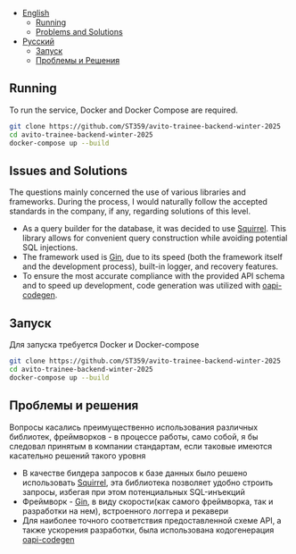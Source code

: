 
- [English](#Running)
  - [Running](#Running)
  - [Problems and Solutions](#problems-and-solutions)
- [Русский](#Запуск)
  - [Запуск](#Запуск)
  - [Проблемы и Решения](#проблемы-и-решения)

## Running
To run the service, Docker and Docker Compose are required.
```sh
git clone https://github.com/ST359/avito-trainee-backend-winter-2025
cd avito-trainee-backend-winter-2025
docker-compose up --build
```

## Issues and Solutions
The questions mainly concerned the use of various libraries and frameworks. During the process, I would naturally follow the accepted standards in the company, if any, regarding solutions of this level.
- As a query builder for the database, it was decided to use [Squirrel](https://github.com/Masterminds/squirrel). This library allows for convenient query construction while avoiding potential SQL injections.
- The framework used is [Gin](https://github.com/gin-gonic/gin), due to its speed (both the framework itself and the development process), built-in logger, and recovery features.
- To ensure the most accurate compliance with the provided API schema and to speed up development, code generation was utilized with [oapi-codegen](https://github.com/oapi-codegen/oapi-codegen).

## Запуск
Для запуска требуется Docker и Docker-compose
```sh
git clone https://github.com/ST359/avito-trainee-backend-winter-2025
cd avito-trainee-backend-winter-2025
docker-compose up --build
```
## Проблемы и решения
Вопросы касались преимущественно использования различных библиотек, фреймворков - в процессе работы, само собой, я бы следовал принятым в компании стандартам, если таковые имеются касательно решений такого уровня
- В качестве билдера запросов к базе данных было решено использовать [Squirrel](https://github.com/Masterminds/squirrel), эта библиотека позволяет удобно строить запросы, избегая при этом потенциальных SQL-инъекций
- Фреймворк - [Gin](https://github.com/gin-gonic/gin), в виду скорости(как самого фреймворка, так и разработки на нем), встроенного логгера и рекавери
- Для наиболее точного соответствия предоставленной схеме API, а также ускорения разработки, была использована кодогенерация [oapi-codegen](https://github.com/oapi-codegen/oapi-codegen)
